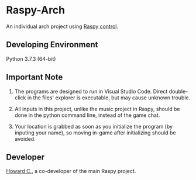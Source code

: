 # Raspy-Arch

An individual arch project using [Raspy control](https://github.com/ArkciaDragone/Raspy).

## Developing Environment

Python 3.7.3 (64-bit)

## Important Note

1. The programs are designed to run in Visual Studio Code. Direct double-click in the files' explorer is executable, but may cause unknown trouble.

2. All inputs in this project, unlike the music project in Raspy, should be done in the python command line, instead of the game chat.

3. Your location is grabbed as soon as you initialize the program (by inputing your name), so moving in-game after initializing should be avoided.

## Developer

[Howard C.](https://github.com/Howard-C), a co-developer of the main Raspy project.
